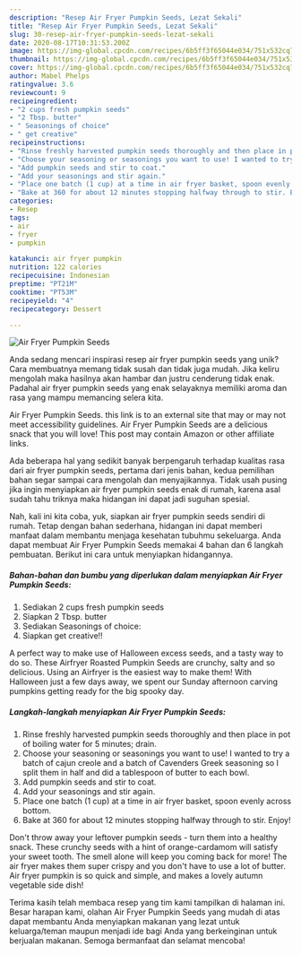 ```yaml
---
description: "Resep Air Fryer Pumpkin Seeds, Lezat Sekali"
title: "Resep Air Fryer Pumpkin Seeds, Lezat Sekali"
slug: 30-resep-air-fryer-pumpkin-seeds-lezat-sekali
date: 2020-08-17T10:31:53.200Z
image: https://img-global.cpcdn.com/recipes/6b5ff3f65044e034/751x532cq70/air-fryer-pumpkin-seeds-recipe-main-photo.jpg
thumbnail: https://img-global.cpcdn.com/recipes/6b5ff3f65044e034/751x532cq70/air-fryer-pumpkin-seeds-recipe-main-photo.jpg
cover: https://img-global.cpcdn.com/recipes/6b5ff3f65044e034/751x532cq70/air-fryer-pumpkin-seeds-recipe-main-photo.jpg
author: Mabel Phelps
ratingvalue: 3.6
reviewcount: 9
recipeingredient:
- "2 cups fresh pumpkin seeds"
- "2 Tbsp. butter"
- " Seasonings of choice"
- " get creative"
recipeinstructions:
- "Rinse freshly harvested pumpkin seeds thoroughly and then place in pot of boiling water for 5 minutes; drain."
- "Choose your seasoning or seasonings you want to use! I wanted to try a batch of cajun creole and a batch of Cavenders Greek seasoning so I split them in half and did a tablespoon of butter to each bowl."
- "Add pumpkin seeds and stir to coat."
- "Add your seasonings and stir again."
- "Place one batch (1 cup) at a time in air fryer basket, spoon evenly across bottom."
- "Bake at 360 for about 12 minutes stopping halfway through to stir. Enjoy!"
categories:
- Resep
tags:
- air
- fryer
- pumpkin

katakunci: air fryer pumpkin 
nutrition: 122 calories
recipecuisine: Indonesian
preptime: "PT21M"
cooktime: "PT53M"
recipeyield: "4"
recipecategory: Dessert

---
```



![Air Fryer Pumpkin Seeds](https://img-global.cpcdn.com/recipes/6b5ff3f65044e034/751x532cq70/air-fryer-pumpkin-seeds-recipe-main-photo.jpg)

Anda sedang mencari inspirasi resep air fryer pumpkin seeds yang unik? Cara membuatnya memang tidak susah dan tidak juga mudah. Jika keliru mengolah maka hasilnya akan hambar dan justru cenderung tidak enak. Padahal air fryer pumpkin seeds yang enak selayaknya memiliki aroma dan rasa yang mampu memancing selera kita.

Air Fryer Pumpkin Seeds. this link is to an external site that may or may not meet accessibility guidelines. Air Fryer Pumpkin Seeds are a delicious snack that you will love! This post may contain Amazon or other affiliate links.

Ada beberapa hal yang sedikit banyak berpengaruh terhadap kualitas rasa dari air fryer pumpkin seeds, pertama dari jenis bahan, kedua pemilihan bahan segar sampai cara mengolah dan menyajikannya. Tidak usah pusing jika ingin menyiapkan air fryer pumpkin seeds enak di rumah, karena asal sudah tahu triknya maka hidangan ini dapat jadi suguhan spesial.


Nah, kali ini kita coba, yuk, siapkan air fryer pumpkin seeds sendiri di rumah. Tetap dengan bahan sederhana, hidangan ini dapat memberi manfaat dalam membantu menjaga kesehatan tubuhmu sekeluarga. Anda dapat membuat Air Fryer Pumpkin Seeds memakai 4 bahan dan 6 langkah pembuatan. Berikut ini cara untuk menyiapkan hidangannya.

<!--inarticleads1-->

##### Bahan-bahan dan bumbu yang diperlukan dalam menyiapkan Air Fryer Pumpkin Seeds:

1. Sediakan 2 cups fresh pumpkin seeds
1. Siapkan 2 Tbsp. butter
1. Sediakan  Seasonings of choice:
1. Siapkan  get creative!!


A perfect way to make use of Halloween excess seeds, and a tasty way to do so. These Airfryer Roasted Pumpkin Seeds are crunchy, salty and so delicious. Using an Airfryer is the easiest way to make them! With Halloween just a few days away, we spent our Sunday afternoon carving pumpkins getting ready for the big spooky day. 

<!--inarticleads2-->

##### Langkah-langkah menyiapkan Air Fryer Pumpkin Seeds:

1. Rinse freshly harvested pumpkin seeds thoroughly and then place in pot of boiling water for 5 minutes; drain.
1. Choose your seasoning or seasonings you want to use! I wanted to try a batch of cajun creole and a batch of Cavenders Greek seasoning so I split them in half and did a tablespoon of butter to each bowl.
1. Add pumpkin seeds and stir to coat.
1. Add your seasonings and stir again.
1. Place one batch (1 cup) at a time in air fryer basket, spoon evenly across bottom.
1. Bake at 360 for about 12 minutes stopping halfway through to stir. Enjoy!


Don&#39;t throw away your leftover pumpkin seeds - turn them into a healthy snack. These crunchy seeds with a hint of orange-cardamom will satisfy your sweet tooth. The smell alone will keep you coming back for more! The air fryer makes them super crispy and you don&#39;t have to use a lot of butter. Air fryer pumpkin is so quick and simple, and makes a lovely autumn vegetable side dish! 

Terima kasih telah membaca resep yang tim kami tampilkan di halaman ini. Besar harapan kami, olahan Air Fryer Pumpkin Seeds yang mudah di atas dapat membantu Anda menyiapkan makanan yang lezat untuk keluarga/teman maupun menjadi ide bagi Anda yang berkeinginan untuk berjualan makanan. Semoga bermanfaat dan selamat mencoba!
